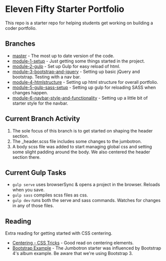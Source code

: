 # Eleven Fifty Starter Portfolio
This repo is a starter repo for helping students get working on building a coder portfolio. 

## Branches
 
 * [master](https://github.com/ElevenfiftyAcademy/JavaScript-151-PortfolioStarter) - The most up to date version of the code.
 * [module-1-setup](https://github.com/ElevenfiftyAcademy/JavaScript-151-PortfolioStarter/tree/module-1-setup) - Just getting some things started in the project.
 * [module-2-gulp](https://github.com/ElevenfiftyAcademy/JavaScript-151-PortfolioStarter/tree/module-2-gulpsetup) - Set up Gulp for easy reload of html.
 * [module-3-bootstrap-and-jquery](https://github.com/ElevenfiftyAcademy/JavaScript-151-PortfolioStarter/tree/module-3-bootstrap-and-jquery) - Setting up basic jQuery and bootstrap. Testing with a nav bar.
 * [module-4-htmlstructure](https://github.com/ElevenfiftyAcademy/JavaScript-151-PortfolioStarter/tree/module-4-htmlstructure) - Setting up html structure for overall portfolio.
 * [module-5-gulp-sass-setup](https://github.com/ElevenfiftyAcademy/JavaScript-151-PortfolioStarter/tree/module-5-gulp-sass-setup) - Setting up gulp for reloading SASS when changes happen.
 * [module-6-navbar-style-and-functionality](https://github.com/ElevenfiftyAcademy/JavaScript-151-PortfolioStarter/tree/module-6-navbar-style-and-functionality) - Setting up a little bit of starter style for the navbar.

## Current Branch Activity
1. The sole focus of this branch is to get started on shaping the header section.
2. The _header.scss file includes some changes to the jumbotron. 
3. A body scss file was added to start managing global css and setting some slight padding around the body. We also centered the header section there. 

## Current Gulp Tasks
- `gulp serve` uses browserSync & opens a project in the browser. Reloads when you save.
- `gulp sass` compiles scss files as css.
- `gulp dev` runs both the serve and sass commands. Watches for changes in any of those files.

## Reading
Extra reading for getting started with CSS centering.
 * [Centering - CSS Tricks](https://css-tricks.com/centering-css-complete-guide/) - Good read on centering elements.
 * [Bootstrap Example](https://getbootstrap.com/docs/4.0/examples/album/) - The Jumbotron starter was influenced by Bootstrap 4's album example. Be aware that we're using Bootstrap 3.